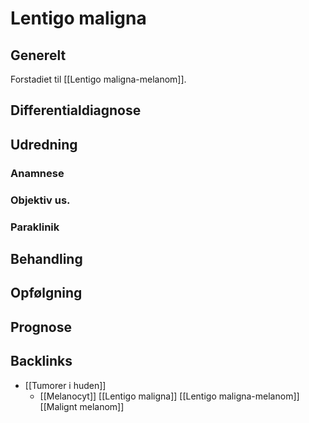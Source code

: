 # Lentigo maligna
## Generelt
Forstadiet til [[Lentigo maligna-melanom]].

## Differentialdiagnose


## Udredning
### Anamnese

### Objektiv us.

### Paraklinik

## Behandling


## Opfølgning


## Prognose


## Backlinks
* [[Tumorer i huden]]
	* [[Melanocyt]]
	[[Lentigo maligna]]
		[[Lentigo maligna-melanom]]
	[[Malignt melanom]]

<!-- #anki/tag/med/Derma #anki/deck/Medicine -->

<!-- {BearID:6528A6B8-F921-4B5A-B694-148228E41658-41270-000047F1A62178D4} -->
